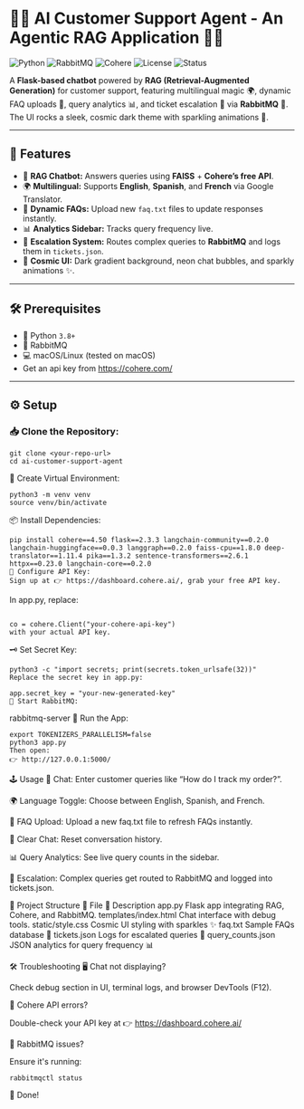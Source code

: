# 🤖✨ AI Customer Support Agent - An Agentic RAG Application 🚀🌌

![Python](https://img.shields.io/badge/python-3.8%2B-blue.svg)
![RabbitMQ](https://img.shields.io/badge/RabbitMQ-🐇-orange)
![Cohere](https://img.shields.io/badge/Cohere-API-9cf)
![License](https://img.shields.io/badge/license-MIT-green)
![Status](https://img.shields.io/badge/status-🚀%20Ready%20to%20Deploy-purple)

A **Flask-based chatbot** powered by **RAG (Retrieval-Augmented Generation)** for customer support, featuring multilingual magic 🌍, dynamic FAQ uploads 📄, query analytics 📊, and ticket escalation 🚨 via **RabbitMQ** 🐇. The UI rocks a sleek, cosmic dark theme with sparkling animations 🌠.

---

## 🌟 Features

- 💬 **RAG Chatbot:** Answers queries using **FAISS** + **Cohere’s free API**.
- 🌍 **Multilingual:** Supports **English**, **Spanish**, and **French** via Google Translator.
- 📄 **Dynamic FAQs:** Upload new `faq.txt` files to update responses instantly.
- 📊 **Analytics Sidebar:** Tracks query frequency live.
- 🚨 **Escalation System:** Routes complex queries to **RabbitMQ** and logs them in `tickets.json`.
- 🎨 **Cosmic UI:** Dark gradient background, neon chat bubbles, and sparkly animations ✨.

---

## 🛠️ Prerequisites

- 🐍 Python `3.8+`
- 🐇 RabbitMQ
- 💻 macOS/Linux (tested on macOS)
- Get an api key from https://cohere.com/

---

## ⚙️ Setup

### 📥 Clone the Repository:

```
git clone <your-repo-url>
cd ai-customer-support-agent
```
🐍 Create Virtual Environment:
```
python3 -m venv venv
source venv/bin/activate
```
📦 Install Dependencies:
```
pip install cohere==4.50 flask==2.3.3 langchain-community==0.2.0 langchain-huggingface==0.0.3 langgraph==0.2.0 faiss-cpu==1.8.0 deep-translator==1.11.4 pika==1.3.2 sentence-transformers==2.6.1 httpx==0.23.0 langchain-core==0.2.0
🔑 Configure API Key:
Sign up at 👉 https://dashboard.cohere.ai/, grab your free API key.
```

In app.py, replace:

```

co = cohere.Client("your-cohere-api-key")
with your actual API key.
```
🗝️ Set Secret Key:
```
python3 -c "import secrets; print(secrets.token_urlsafe(32))"
Replace the secret key in app.py:
```
```
app.secret_key = "your-new-generated-key"
🐇 Start RabbitMQ:
```
rabbitmq-server
🚀 Run the App:
```
export TOKENIZERS_PARALLELISM=false
python3 app.py
Then open:
👉 http://127.0.0.1:5000/
```


🕹️ Usage
💬 Chat: Enter customer queries like “How do I track my order?”.

🌍 Language Toggle: Choose between English, Spanish, and French.

📄 FAQ Upload: Upload a new faq.txt file to refresh FAQs instantly.

🧹 Clear Chat: Reset conversation history.

📊 Query Analytics: See live query counts in the sidebar.

🚨 Escalation: Complex queries get routed to RabbitMQ and logged into tickets.json.

📁 Project Structure
📄 File	📌 Description
app.py	Flask app integrating RAG, Cohere, and RabbitMQ.
templates/index.html	Chat interface with debug tools.
static/style.css	Cosmic UI styling with sparkles ✨
faq.txt	Sample FAQs database 📖
tickets.json	Logs for escalated queries 🚨
query_counts.json	JSON analytics for query frequency 📊

🛠️ Troubleshooting
🖥️ Chat not displaying?

Check debug section in UI, terminal logs, and browser DevTools (F12).

🔑 Cohere API errors?

Double-check your API key at 👉 https://dashboard.cohere.ai/

🐇 RabbitMQ issues?

Ensure it's running:

```
rabbitmqctl status
```

🎉 Done!
